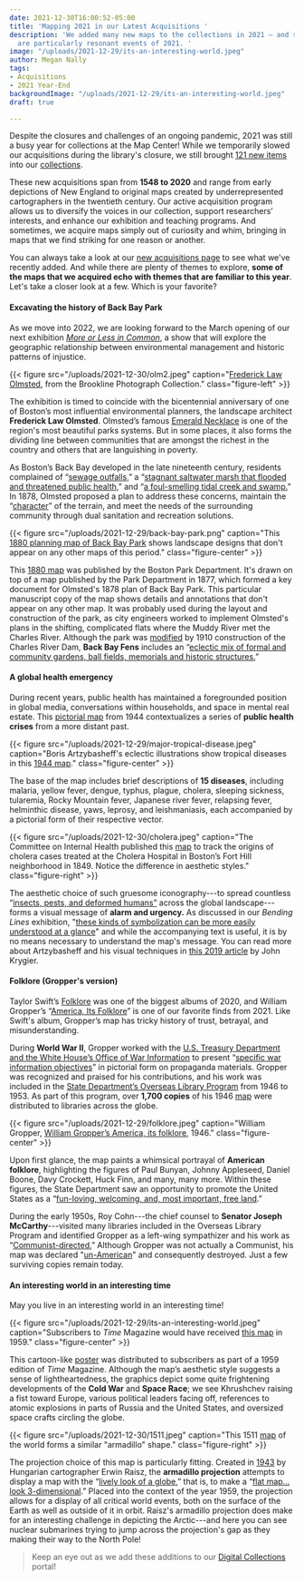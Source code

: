 ```yaml
---
date: 2021-12-30T16:00:52-05:00
title: 'Mapping 2021 in our Latest Acquisitions '
description: 'We added many new maps to the collections in 2021 — and some of them
  are particularly resonant events of 2021. '
image: "/uploads/2021-12-29/its-an-interesting-world.jpeg"
author: Megan Nally
tags:
- Acquisitions
- 2021 Year-End
backgroundImage: "/uploads/2021-12-29/its-an-interesting-world.jpeg"
draft: true

---
```

Despite the closures and challenges of an ongoing pandemic, 2021 was still a busy year for collections at the Map Center! While we temporarily slowed our acquisitions during the library's closure, we still brought [121 new items](https://www.leventhalmap.org/collections/acquisitions/) into our [collections](https://www.leventhalmap.org/collections/).

These new acquisitions span from **1548 to 2020** and range from early depictions of New England to original maps created by underrepresented cartographers in the twentieth century. Our active acquisition program allows us to diversify the voices in our collection, support researchers’ interests, and enhance our exhibition and teaching programs. And sometimes, we acquire maps simply out of curiosity and whim, bringing in maps that we find striking for one reason or another.

You can always take a look at our [new acquisitions page](https://www.leventhalmap.org/collections/acquisitions/) to see what we've recently added. And while there are plenty of themes to explore, **some of the maps that we acquired echo with themes that are familiar to this year**. Let's take a closer look at a few. Which is your favorite?

#### Excavating the history of Back Bay Park

As we move into 2022, we are looking forward to the March opening of our next exhibition [_More or Less in Common_](https://www.leventhalmap.org/articles/environmental-justice-exhibition-preview/), a show that will explore the geographic relationship between environmental management and historic patterns of injustice.

{{< figure src="/uploads/2021-12-30/olm2.jpeg" caption="[Frederick Law Olmsted](https://www.digitalcommonwealth.org/search/commonwealth:sq87ft46v), from the Brookline Photograph Collection." class="figure-left" >}}

The exhibition is timed to coincide with the bicentennial anniversary of one of Boston’s most influential environmental planners, the landscape architect **Frederick Law Olmsted**. Olmsted’s famous [Emerald Necklace](https://www.emeraldnecklace.org/) is one of the region's most beautiful parks systems. But in some places, it also forms the dividing line between communities that are amongst the richest in the country and others that are languishing in poverty.

As Boston’s Back Bay developed in the late nineteenth century, residents complained of “[sewage outfalls,](https://www.tclf.org/landscapes/back-bay-fens)” a “[stagnant saltwater marsh that flooded and threatened public health,](https://www.emeraldnecklace.org/park-overview/back-bay-fens/)” and “[a foul-smelling tidal creek and swamp.](https://www.emeraldnecklace.org/park-overview/back-bay-fens/)” In 1878, Olmsted proposed a plan to address these concerns, maintain the “[character](https://www.boston.gov/parks/back-bay-fens)” of the terrain, and meet the needs of the surrounding community through dual sanitation and recreation solutions.

{{< figure src="/uploads/2021-12-29/back-bay-park.png" caption="This [1880 planning map of Back Bay Park](https://bpl.bibliocommons.com/v2/record/S75C7694805) shows landscape designs that don't appear on any other maps of this period." class="figure-center" >}}

This [1880 map](https://bpl.bibliocommons.com/v2/record/S75C7694805) was published by the Boston Park Department. It's drawn on top of a map published by the Park Department in 1877, which formed a key document for Olmsted's 1878 plan of Back Bay Park. This particular manuscript copy of the map shows details and annotations that don't appear on any other map. It was probably used during the layout and construction of the park, as city engineers worked to implement Olmsted's plans in the shifting, complicated flats where the Muddy River met the Charles River. Although the park was [modified](https://www.asla.org/guide/site.aspx?id=40840) by 1910 construction of the Charles River Dam, **Back Bay Fens** includes an “[eclectic mix of formal and community gardens, ball fields, memorials and historic structures.](https://www.emeraldnecklace.org/park-overview/back-bay-fens/)”

#### A global health emergency

During recent years, public health has maintained a foregrounded position in global media, conversations within households, and space in mental real estate. This [pictorial map](https://bpl.bibliocommons.com/v2/record/S75C8038086) from 1944 contextualizes a series of **public health crises** from a more distant past.

{{< figure src="/uploads/2021-12-29/major-tropical-disease.jpeg" caption="Boris Artzybasheff's eclectic illustrations show tropical diseases in this [1944 map](https://bpl.bibliocommons.com/v2/record/S75C8038086)." class="figure-center" >}}

The base of the map includes brief descriptions of **15 diseases**, including malaria, yellow fever, dengue, typhus, plague, cholera, sleeping sickness, tularemia, Rocky Mountain fever, Japanese river fever, relapsing fever, helminthic disease, yaws, leprosy, and leishmaniasis, each accompanied by a pictorial form of their respective vector.

{{< figure src="/uploads/2021-12-30/cholera.jpeg" caption="The Committee on Internal Health published this [map](https://collections.leventhalmap.org/search/commonwealth:8336hc331) to track the origins of cholera cases treated at the Cholera Hospital in Boston’s Fort Hill neighborhood in 1849. Notice the difference in aesthetic styles." class="figure-right" >}}

The aesthetic choice of such gruesome iconography---to spread countless “[insects, pests, and deformed humans”](https://hist1952.omeka.fas.harvard.edu/exhibits/show/galleriesmain/item/184) across the global landscape---forms a visual message of **alarm and urgency.** As discussed in our _Bending Lines_ exhibition, "[these kinds of symbolization can be more easily understood at a glance](https://www.leventhalmap.org/digital-exhibitions/bending-lines/how-to-bend/cartographic-techniques/)" and while the accompanying text is useful, it is by no means necessary to understand the map's message. You can read more about Artzybasheff and his visual techniques in [this 2019 article](https://makingmaps.net/2019/01/17/boris-artzybasheffs-maps/) by John Krygier.

#### Folklore (Gropper's version)

Taylor Swift’s [Folklore](https://g.co/kgs/jcZGEi) was one of the biggest albums of 2020, and William Gropper’s “[America, Its Folklore](https://bpl.bibliocommons.com/v2/record/S75C8038083)” is one of our favorite finds from 2021. Like Swift's album, Gropper’s map has tricky history of trust, betrayal, and misunderstanding.

During **World War II**, Gropper worked with the [U.S. Treasury Department and the White House’s Office of War Information](https://www.atlasobscura.com/articles/william-gropper-map-american-folklore) to present “[specific war information objectives](https://www.atlasobscura.com/articles/william-gropper-map-american-folklore)” in pictorial form on propaganda materials. Gropper was recognized and praised for his contributions, and his work was included in the [State Department’s Overseas Library Program](https://www.atlasobscura.com/articles/william-gropper-map-american-folklore) from 1946 to 1953. As part of this program, over **1,700 copies** of his 1946 [map](https://bpl.bibliocommons.com/v2/record/S75C8038083) were distributed to libraries across the globe.

{{< figure src="/uploads/2021-12-29/folklore.jpeg" caption="William Gropper, [William Gropper’s America, its folklore](https://bpl.bibliocommons.com/v2/record/S75C8038083), 1946." class="figure-center" >}}

Upon first glance, the map paints a whimsical portrayal of **American folklore**, highlighting the figures of Paul Bunyan, Johnny Appleseed, Daniel Boone, Davy Crockett, Huck Finn, and many, many more. Within these figures, the State Department saw an opportunity to promote the United States as a “[fun-loving, welcoming, and, most important, free land](https://www.atlasobscura.com/articles/william-gropper-map-american-folklore).”

During the early 1950s, Roy Cohn---the chief counsel to **Senator Joseph McCarthy**---visited many libraries included in the Overseas Library Program and identified Gropper as a left-wing sympathizer and his work as “[Communist-directed.](https://www.atlasobscura.com/articles/william-gropper-map-american-folklore)” Although Gropper was not actually a Communist, his map was declared "[un-American](https://www.atlasobscura.com/articles/william-gropper-map-american-folklore)" and consequently destroyed. Just a few surviving copies remain today.

#### An interesting world in an interesting time

May you live in an interesting world in an interesting time!

{{< figure src="/uploads/2021-12-29/its-an-interesting-world.jpeg" caption="Subscribers to _Time_ Magazine would have received [this map](https://bpl.bibliocommons.com/v2/record/S75C8079826) in 1959." class="figure-center" >}}

This cartoon-like [poster](https://bpl.bibliocommons.com/v2/record/S75C8079826) was distributed to subscribers as part of a 1959 edition of _Time_ Magazine. Although the map’s aesthetic style suggests a sense of lightheartedness, the graphics depict some quite frightening developments of the **Cold War** and **Space Race**; we see Khrushchev raising a fist toward Europe, various political leaders facing off, references to atomic explosions in parts of Russia and the United States, and oversized space crafts circling the globe.

{{< figure src="/uploads/2021-12-30/1511.jpeg" caption="This 1511 [map]() of the world forms a similar "armadillo" shape." class="figure-right" >}}

The projection choice of this map is particularly fitting. Created in [1943](https://www.wired.com/2014/01/projection-raisz-armadillo/) by Hungarian cartographer Erwin Raisz, the **armadillo projection** attempts to display a map with the “[lively look of a globe](https://www.wired.com/2014/01/projection-raisz-armadillo/),” that is, to make a “[flat map... look 3-dimensional](https://www.wired.com/2014/01/projection-raisz-armadillo/).” Placed into the context of the year 1959, the projection allows for a display of all critical world events, both on the surface of the Earth as well as outside of it in orbit. Raisz's armadillo projection does make for an interesting challenge in depicting the Arctic---and here you can see nuclear submarines trying to jump across the projection's gap as they making their way to the North Pole!

> Keep an eye out as we add these additions to our [Digital Collections](https://collections.leventhalmap.org/) portal!